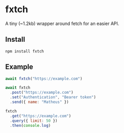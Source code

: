# fxtch
A tiny (~1.2kb) wrapper around fetch for an easier API.

## Install

`npm install fxtch`

## Example

```javascript
await fxtch("https://example.com")

await fxtch
  .post("https://example.com")
  .set("Authentication", "Bearer token")  
  .send({ name: "Matheus" })

fxtch
  .get("https://example.com")
  .query({ limit: 50 })
  .then(console.log)
```  
